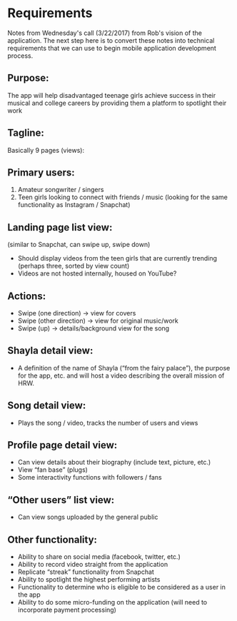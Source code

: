 # Requirements

Notes from Wednesday's call (3/22/2017) from Rob's vision of the application. 
The next step here is to convert these notes into technical requirements that we can use to begin mobile application development process.

## Purpose: 
The app will help disadvantaged teenage girls achieve success in their musical and college careers by providing them a platform to spotlight their work

## Tagline:

Basically 9 pages (views):

## Primary users:
1. Amateur songwriter / singers
2. Teen girls looking to connect with friends / music (looking for the same functionality as Instagram / Snapchat)

## Landing page list view:
(similar to Snapchat, can swipe up, swipe down)
- Should display videos from the teen girls that are currently trending (perhaps three, sorted by view count)
- Videos are not hosted internally, housed on YouTube?

## Actions:
- Swipe (one direction) → view for covers 
- Swipe (other direction) → view for original music/work
- Swipe (up) → details/background view for the song

## Shayla detail view:
- A definition of the name of Shayla (“from the fairy palace”), the purpose for the app, etc. and will host a video describing the overall mission of HRW.

## Song detail view:
- Plays the song / video, tracks the number of users and views

## Profile page detail view:
- Can view details about their biography (include text, picture, etc.)
- View “fan base” (plugs)
- Some interactivity functions with followers / fans

## “Other users” list view:
- Can view songs uploaded by the general public

## Other functionality:
- Ability to share on social media (facebook, twitter, etc.)
- Ability to record video straight from the application
- Replicate “streak” functionality from Snapchat
- Ability to spotlight the highest performing artists
- Functionality to determine who is eligible to be considered as a user in the app
- Ability to do some micro-funding on the application (will need to incorporate payment processing)

